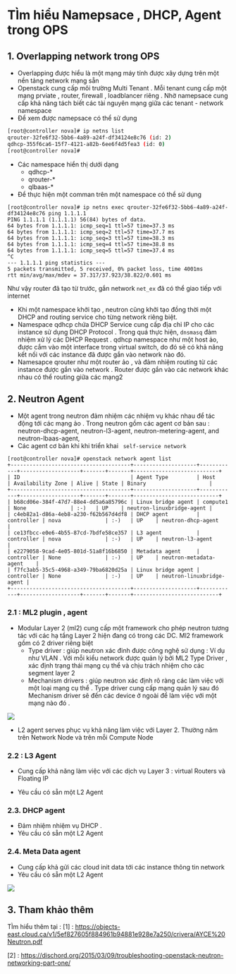 
# TÌm hiểu Namepsace , DHCP, Agent trong OPS

## 1. Overlapping network trong OPS

-  Overlapping được hiểu là một mạng máy tính được xây dựng trên một nền tảng network mạng sẵn
-  Openstack cung cấp môi trường Multi Tenant . Mỗi tenant cung cấp một mạng prviate , router, firewall , loadblancer riêng . Nhờ namepsace cung cấp khả năng tách biết các tài nguyên mạng giữa các tenant - network namespace
- Để xem được namepsace có thể sử dụng 
```bash
[root@controller nova]# ip netns list
qrouter-32fe6f32-5bb6-4a89-a24f-df34124e8c76 (id: 2)
qdhcp-355f6ca6-15f7-4121-a82b-6ee6f4d5fea3 (id: 0)
[root@controller nova]# 
```
- Các namespace hiển thị dưới dạng 
	-   qdhcp-*
	-   qrouter-*
	-   qlbaas-*
- Để thực hiện một comman trên một namespace có thể sử dụng
```
[root@controller nova]# ip netns exec qrouter-32fe6f32-5bb6-4a89-a24f-df34124e8c76 ping 1.1.1.1
PING 1.1.1.1 (1.1.1.1) 56(84) bytes of data.
64 bytes from 1.1.1.1: icmp_seq=1 ttl=57 time=37.3 ms
64 bytes from 1.1.1.1: icmp_seq=2 ttl=57 time=37.7 ms
64 bytes from 1.1.1.1: icmp_seq=3 ttl=57 time=38.3 ms
64 bytes from 1.1.1.1: icmp_seq=4 ttl=57 time=38.8 ms
64 bytes from 1.1.1.1: icmp_seq=5 ttl=57 time=37.4 ms
^C
--- 1.1.1.1 ping statistics ---
5 packets transmitted, 5 received, 0% packet loss, time 4001ms
rtt min/avg/max/mdev = 37.317/37.923/38.822/0.601 ms

```
Như vậy router đã tạo từ trước, gắn network `net_ex` đã có thể giao tiếp với internet


- Khi một namespace khởi tạo , neutron cũng khởi tạo đồng thời một DHCP and routing service cho từng network riêng biệt. 
- Namespace qdhcp chứa DHCP Service cung cấp địa chỉ IP cho các instance sử dụng DHCP Protocol . Trong quá thực hiện, ``dnsmasq`` đảm nhiệm xử lý các DHCP Request . qdhcp namespace như một host ảo, được cắm vào một interface trong virtual switch, do đó sẽ có khả năng kết nối với các instance đã được gắn vào network nào đó.  
- Namesapce qrouter như một router ảo , và đảm nhiệm routing từ các instance được gắn vào network . Router được gắn vào các network khác nhau có thể routing giữa các mạng2




## 2. Neutron Agent




- Một agent trong neutron đảm nhiệm các nhiệm vụ khác nhau để tác động tới các mạng ảo . Trong neutron gồm các agent cơ bản sau : neutron-dhcp-agent, neutron-l3-agent, neutron-metering-agent, and neutron-lbaas-agent,
- Các agent cơ bản khi khi triển khai ` self-service network`
```
[root@controller nova]# openstack network agent list
+--------------------------------------+--------------------+------------+-------------------+-------+-------+---------------------------+
| ID                                   | Agent Type         | Host       | Availability Zone | Alive | State | Binary                    |
+--------------------------------------+--------------------+------------+-------------------+-------+-------+---------------------------+
| b68cd06e-384f-47d7-88e4-dd5a6a85796c | Linux bridge agent | compute1   | None              | :-)   | UP    | neutron-linuxbridge-agent |
| c4eb82a1-d86a-4eb8-a230-f62b567d4df8 | DHCP agent         | controller | nova              | :-)   | UP    | neutron-dhcp-agent        |
| ce13fbcc-e0e6-4b55-87cd-7bdfe58ce357 | L3 agent           | controller | nova              | :-)   | UP    | neutron-l3-agent          |
| e2279058-9cad-4e05-801d-51a8f16b6850 | Metadata agent     | controller | None              | :-)   | UP    | neutron-metadata-agent    |
| f7fc3ab5-35c5-4968-a349-79ba6820d25a | Linux bridge agent | controller | None              | :-)   | UP    | neutron-linuxbridge-agent |
+--------------------------------------+--------------------+------------+-------------------+-------+-------+---------------------------+
``` 

### 2.1 : ML2 plugin , agent 

- Modular Layer 2 (ml2) cung cấp một framework cho phép neutron tương tác với các hạ tầng Layer 2 hiện đang có trong các DC. Ml2 framework gồm có 2 driver riêng biệt
	- Type driver : giúp neutron xác đinh được công nghệ sử dụng : Ví dụ như VLAN . Với mỗi kiểu network được quản lý bởi ML2 Type Driver , xác định trạng thái mạng cụ thể và chịu trách nhiệm cho các segment layer 2
	- Mechanism drivers : giúp neutron xác định rõ ràng các làm việc với một loại mạng cụ thể . Type driver cung cấp mạng quản lý sau đó  Mechanism driver sẽ đến các device ở ngoài để làm việc với một mạng nào đó . 

![](https://i.imgur.com/Scd4iLz.png)
	
- L2 agent serves phục vụ khả năng làm việc với Layer 2. Thường năm trên Network Node và trên mỗi Compute Node 

### 2.2 : L3 Agent 
- Cung cấp khả năng làm việc với các dịch vụ Layer 3 :  virtual Routers và Floating IP

- Yêu cầu có sẵn một L2 Agent 


### 2.3. DHCP agent

- Đảm nhiệm nhiệm vụ DHCP . 
- Yêu cầu có sẵn một L2 Agent 

### 2.4. Meta Data agent

- Cung cấp khả gửi các cloud init data tới các instance thông tin network
-  Yêu cầu có sẵn một L2 Agent

![](https://i.imgur.com/mpKFxQO.png)

## 3. Tham khảo thêm

TÌm hiểu thêm tại :
[1] : https://objects-east.cloud.ca/v1/5ef827605f884961b94881e928e7a250/crivera/AYCE%20Neutron.pdf

[2] : https://dischord.org/2015/03/09/troubleshooting-openstack-neutron-networking-part-one/
